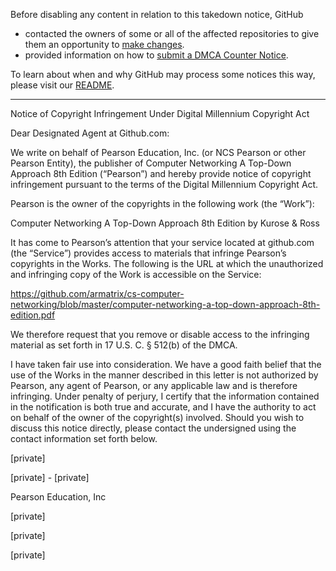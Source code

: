 Before disabling any content in relation to this takedown notice, GitHub
- contacted the owners of some or all of the affected repositories to give them an opportunity to [make changes](https://docs.github.com/en/github/site-policy/dmca-takedown-policy#a-how-does-this-actually-work).
- provided information on how to [submit a DMCA Counter Notice](https://docs.github.com/en/articles/guide-to-submitting-a-dmca-counter-notice).

To learn about when and why GitHub may process some notices this way, please visit our [README](https://github.com/github/dmca/blob/master/README.md#anatomy-of-a-takedown-notice).

---

Notice of Copyright Infringement Under Digital Millennium Copyright Act 

Dear Designated Agent at Github.com: 

We write on behalf of Pearson Education, Inc. (or NCS Pearson or other Pearson Entity), the publisher of Computer Networking A Top-Down Approach 8th Edition (“Pearson”) and hereby provide notice of copyright infringement pursuant to the terms of the Digital Millennium Copyright Act.

Pearson is the owner of the copyrights in the following work (the “Work”): 

Computer Networking A Top-Down Approach 8th Edition by Kurose & Ross 

It has come to Pearson’s attention that your service located at github.com (the “Service”) provides access to materials that infringe Pearson’s copyrights in the Works. The following is the URL at which the unauthorized and infringing copy of the Work is accessible on the Service: 

https://github.com/armatrix/cs-computer-networking/blob/master/computer-networking-a-top-down-approach-8th-edition.pdf

‌We therefore request that you remove or disable access to the infringing material as set forth in 17 U.S. C. § 512(b) of the DMCA.

I have taken fair use into consideration. We have a good faith belief that the use of the Works in the manner described in this letter is not authorized by Pearson, any agent of Pearson, or any applicable law and is therefore infringing. Under penalty of perjury, I certify that the information contained in the notification is both true and accurate, and I have the authority to act on behalf of the owner of the copyright(s) involved.  Should you wish to discuss this notice directly, please contact the undersigned using the contact information set forth below. 

[private]

[private] - [private]

Pearson Education, Inc

[private]

[private]

[private]

